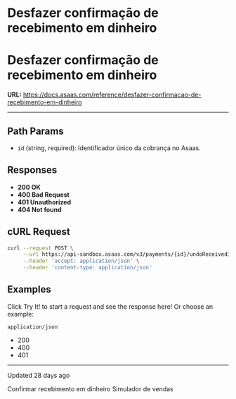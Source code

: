 # Desfazer confirmação de recebimento em dinheiro

# Desfazer confirmação de recebimento em dinheiro

**URL:** https://docs.asaas.com/reference/desfazer-confirmacao-de-recebimento-em-dinheiro

---

## Path Params

*   `id` (string, required): Identificador único da cobrança no Asaas.

## Responses

*   **200 OK**
*   **400 Bad Request**
*   **401 Unauthorized**
*   **404 Not found**

## cURL Request

```bash
curl --request POST \
     --url https://api-sandbox.asaas.com/v3/payments/{id}/undoReceivedInCash \
     --header 'accept: application/json' \
     --header 'content-type: application/json'
```

## Examples

Click Try It! to start a request and see the response here! Or choose an example:

`application/json`

*   200
*   400
*   401

---

Updated 28 days ago

Confirmar recebimento em dinheiro
Simulador de vendas